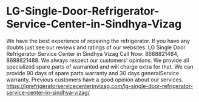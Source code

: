 # LG-Single-Door-Refrigerator-Service-Center-in-Sindhya-Vizag
We have the best experience of repairing the refrigerator. If you have any doubts just see our reviews and ratings of our websites.  LG Single Door Refrigerator Service Center in Sindhya Vizag Call Now: 8688821484, 8688821488. We always respect our customers' opinions. We provide all specialized spare parts of warranted and will charge extra for that. We can provide 90 days of spare parts warranty and 30 days generalService warranty. Previous customers have a good opinion about our services.  https://lgrefrigeratorservicecenterinvizag.com/lg-single-door-refrigerator-service-center-in-sindhya-vizag/
